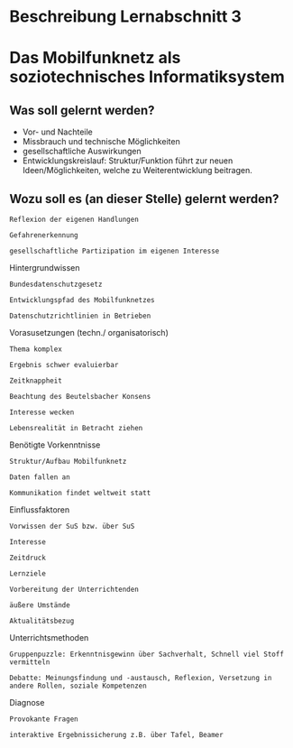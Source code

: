 # Beschreibung Lernabschnitt 3 
# Das Mobilfunknetz als soziotechnisches Informatiksystem


## Was soll gelernt werden?

 * Vor- und Nachteile
 * Missbrauch und technische Möglichkeiten
 * gesellschaftliche Auswirkungen
 * Entwicklungskreislauf: Struktur/Funktion führt zur neuen Ideen/Möglichkeiten, welche zu Weiterentwicklung beitragen.

## Wozu soll es (an dieser Stelle) gelernt werden?

    Reflexion der eigenen Handlungen

    Gefahrenerkennung

    gesellschaftliche Partizipation im eigenen Interesse

Hintergrundwissen

    Bundesdatenschutzgesetz

    Entwicklungspfad des Mobilfunknetzes

    Datenschutzrichtlinien in Betrieben

Vorasusetzungen (techn./ organisatorisch)

    Thema komplex

    Ergebnis schwer evaluierbar

    Zeitknappheit

    Beachtung des Beutelsbacher Konsens

    Interesse wecken

    Lebensrealität in Betracht ziehen

Benötigte Vorkenntnisse

    Struktur/Aufbau Mobilfunknetz

    Daten fallen an

    Kommunikation findet weltweit statt

Einflussfaktoren

    Vorwissen der SuS bzw. über SuS

    Interesse

    Zeitdruck

    Lernziele

    Vorbereitung der Unterrichtenden

    äußere Umstände

    Aktualitätsbezug

Unterrichtsmethoden

    Gruppenpuzzle: Erkenntnisgewinn über Sachverhalt, Schnell viel Stoff vermitteln

    Debatte: Meinungsfindung und -austausch, Reflexion, Versetzung in andere Rollen, soziale Kompetenzen

Diagnose

    Provokante Fragen

    interaktive Ergebnissicherung z.B. über Tafel, Beamer

